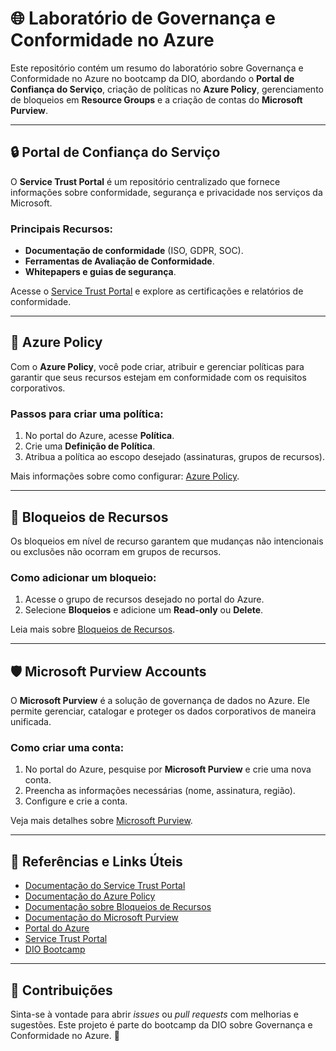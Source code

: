 # 🌐 Laboratório de Governança e Conformidade no Azure

Este repositório contém um resumo do laboratório sobre Governança e Conformidade no Azure no bootcamp da DIO, abordando o **Portal de Confiança do Serviço**, criação de políticas no **Azure Policy**, gerenciamento de bloqueios em **Resource Groups** e a criação de contas do **Microsoft Purview**.

---

## 🔒 Portal de Confiança do Serviço

O **Service Trust Portal** é um repositório centralizado que fornece informações sobre conformidade, segurança e privacidade nos serviços da Microsoft.

### Principais Recursos:
- **Documentação de conformidade** (ISO, GDPR, SOC).
- **Ferramentas de Avaliação de Conformidade**.
- **Whitepapers e guias de segurança**.

Acesse o [Service Trust Portal](https://servicetrust.microsoft.com) e explore as certificações e relatórios de conformidade.

---

## 📜 Azure Policy

Com o **Azure Policy**, você pode criar, atribuir e gerenciar políticas para garantir que seus recursos estejam em conformidade com os requisitos corporativos.

### Passos para criar uma política:
1. No portal do Azure, acesse **Política**.
2. Crie uma **Definição de Política**.
3. Atribua a política ao escopo desejado (assinaturas, grupos de recursos).

Mais informações sobre como configurar: [Azure Policy](https://docs.microsoft.com/en-us/azure/governance/policy/overview).

---

## 🔐 Bloqueios de Recursos

Os bloqueios em nível de recurso garantem que mudanças não intencionais ou exclusões não ocorram em grupos de recursos.

### Como adicionar um bloqueio:
1. Acesse o grupo de recursos desejado no portal do Azure.
2. Selecione **Bloqueios** e adicione um **Read-only** ou **Delete**.

Leia mais sobre [Bloqueios de Recursos](https://docs.microsoft.com/en-us/azure/azure-resource-manager/management/lock-resources).

---

## 🛡️ Microsoft Purview Accounts

O **Microsoft Purview** é a solução de governança de dados no Azure. Ele permite gerenciar, catalogar e proteger os dados corporativos de maneira unificada.

### Como criar uma conta:
1. No portal do Azure, pesquise por **Microsoft Purview** e crie uma nova conta.
2. Preencha as informações necessárias (nome, assinatura, região).
3. Configure e crie a conta.

Veja mais detalhes sobre [Microsoft Purview](https://docs.microsoft.com/en-us/azure/purview/).

---

## 📘 Referências e Links Úteis

- [Documentação do Service Trust Portal](https://servicetrust.microsoft.com)
- [Documentação do Azure Policy](https://docs.microsoft.com/en-us/azure/governance/policy/overview)
- [Documentação sobre Bloqueios de Recursos](https://docs.microsoft.com/en-us/azure/azure-resource-manager/management/lock-resources)
- [Documentação do Microsoft Purview](https://docs.microsoft.com/en-us/azure/purview/)
- [Portal do Azure](https://portal.azure.com)
- [Service Trust Portal](https://servicetrust.microsoft.com)
- [DIO Bootcamp](https://www.dio.me/)

---

## 🙌 Contribuições

Sinta-se à vontade para abrir *issues* ou *pull requests* com melhorias e sugestões. Este projeto é parte do bootcamp da DIO sobre Governança e Conformidade no Azure. 💙
